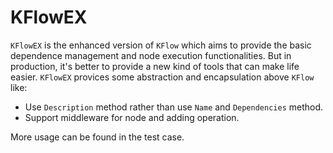 # KFlowEX

`KFlowEX` is the enhanced version of `KFlow` which aims to provide the basic dependence management and node execution functionalities. But in production, it's better to provide a new kind of tools that can make life easier. `KFlowEX` provices some abstraction and encapsulation above `KFlow` like: 
- Use `Description` method rather than use `Name` and `Dependencies` method.
- Support middleware for node and adding operation.

More usage can be found in the test case.